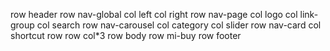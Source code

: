 row header
    row nav-global
        col left
        col right
    row nav-page
        col logo
        col link-group
        col search
    row nav-carousel
        col category
        col slider
    row nav-card
        col shortcut
            row 
            row
        col*3
row body
    row mi-buy
row footer